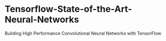# Tensorflow-State-of-the-Art-Neural-Networks
Building High Performance Convolutional Neural Networks with TensorFlow
